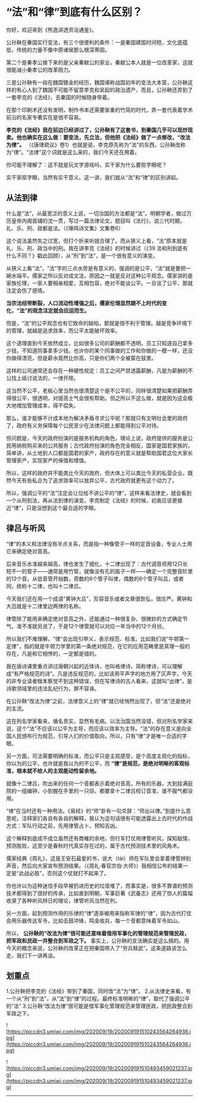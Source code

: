 # “法”和“律”到底有什么区别？

你好，欢迎来到《熊逸讲透资治通鉴》。

公孙鞅在秦国实行变法，有三个很便利的条件：一是秦国建国时间短，文化底蕴低，传统的力量不像中原诸侯那么根深蒂固。

第二个是秦孝公接下来的是父亲秦献公的家业，秦献公本人就是一位改革家，这就很能减小秦孝公的改革阻力。

三是公孙鞅有一段在魏国镀金的经历，魏国堪称战国初年的变法大本营，公孙鞅这样的有心人到了魏国不可能不留意李克和吴起的政治遗产，而且，公孙鞅还弄到了一套李克的《法经》，去秦国的时候随身带着。

在那个印刷术还没有发明，制作书本还需要笨重的竹简的时代，弄一套代表着学术前沿的名家专著实在是很不容易。

 **李克的《法经》我在前边已经讲过了，公孙鞅有了这套书，到秦国几乎可以现炒现卖。他也确实在这么做：要变法，先立法，但他把《法经》做了一点修改，“改法为律”。** （《唐律疏议》卷1）也就是说，李克原先称为“法”的东西，公孙鞅改称为“律”。“法律”这个词就是这么来的，我们今天还在用着。

你可能不理解了：这不就是玩文字游戏吗，实干家为什么要抠字眼呢？

实干家抠字眼，当然有实干意义。这一讲，我们就从“法”和“律”的区别讲起。

## 从法到律

什么是“法”，从最宽泛的意义上说，一切治国的方法都是“法”。明朝学者，做过万历皇帝内阁首辅的沈一贯，写过一篇法律论文，题目叫《法行》，说三代时期，礼、乐、刑、政都是法。（《喙鸣诗文集》文集卷6）

这个说法虽然失之过宽，但打个折来听就合理了。而从狭义上看，“法”原本就是礼、乐、刑、政当中的刑。我在讲李克《法经》的时候讲过（《39 法和刑到底有什么不同？》戳此回顾），从“刑”到“法”，是一个很有意义的演变。

从狭义上看“法”，“法”字的三点水旁是有意义的，强调的是公平，“法”就是要把一碗水端平。儒家之所以反对成文法，原因之一就是反对这种公平观念。儒家讲的是家族伦理，一家人要相亲相爱，互相包容，绝对不能谈公平。一旦谈了公平，那就注定会伤了感情。

 **当宗法纽带断裂，人口流动性增强之后，儒家伦理显然跟不上时代的变化，“法”的观念注定就会应运而生。**

但是，“法”的公平观念也有它致命的缺陷，那就是很不利于管理。越是竞争环境下的管理，就越是追求效率，而公平太能破坏效率。

这个道理直到今天依然成立，比如很多公司的薪酬都不透明，员工只知道自己拿多少钱，不知道同事拿多少钱。也许你的某个同事做的工作和你做的一模一样，还没你做得漂亮，但是薪水竟然比你高，只是你们两个全被蒙在鼓里。

这样的公司通常还会存在一种硬性规定：员工之间严禁透露薪酬，凡是为薪酬的不公找上级讨说法的，一律开除。

这当然不公平，老板心里当然也很清楚这个是不公平的，同样很清楚如果把薪酬弄得很公平，很透明，对提高士气会很有帮助。但之所以不这么做，就是因为这会极大地增加管理成本，得不偿失。

那么，谁才能够不计成本地为解决矛盾寻求公平呢？那就只有文明社会里的政府了，政府有义务保障每个公民至少在法律问题上都能得到公平对待。

但问题是，今天的政府扮演的是服务机构的角色，理论上说，政府提供的服务是公民用纳税购买来的公共服务；古代政府扮演的角色完全相反，国家是国君家族的，简单讲，从土地到人口都是国君的家产，政府存在的意义就是帮助国君这位大家长管理家产，实现家产的保值和增值。

所以，这样的政府并不能类比今天的政府，但大体上可以类比今天的私营企业。既然今天有些私企为了追求效率可以放弃公平，古代政府就更有这个动力了。

所以，强调公平的“法”注定会让位给不讲公平的“律”。这样来看法律史，就会看到一个从刑到法，再从法到律的演变。李克制定《法经》的时候，初衷应该更接近“律”，只是没想到这个最合适的字眼。

## 律吕与听风

“律”的本义和法律没有半点关系，而是指一种像管子一样的定音设备，专业人士用它来确定绝对音高。

后来音乐水准越来越高，律也发生了细化，十二律出现了：古代调音师用12只长短不一的管子——通常是用竹管，就像没有孔的笛子一样——确定一个完整音阶里的12个音。从低音管开始数，奇数的6个管子叫律，偶数的6个管子叫吕，或者同，统称十二律，也叫十二律吕。

今天我们还在用一个成语“黄钟大吕”，形容音乐或者文章很恢弘，很庄严。黄钟和大吕就是十二律里边两律的名称。

律管除了能用来确定绝对音高之外，还能通过一种很复杂、很微妙的方式确定节气，准不准就另说了，于是12个律管就可以对应一年当中的12个月份。

所以我们不难理解，“律”会出现引申义，表示规范、标准。比如我们说“牛顿第一定律”，指的就是牛顿力学里的第一条绝对规范，在它的应用范畴里是真理一般的存在，凡是和它相悖的，一定都是错的。

我在唐诗课里重点讲过唐朝兴起的近体诗，也叫格律诗，简称律诗，可以理解成“有严格规范的诗”。凡是违反规范的，比如该用平声字的地方用了仄声字，今天的非专业读者根本察觉不到这种错误，但在写律诗的古人看来，这就叫“出律”，是诗歌领域里的违法乱纪行为，罪不容诛。

在公孙鞅“改法为律”之前，法律意义上的“律”就已经悄然出现了，但“法”还是绝对的主流。

这在刑名学家看来，循名责实，显然有毛病。以法治国当然没错，但对刑名学家来说，这个“法”不应该以公平为主导，而应该以效率为主导。“法”的存在意义是向全国人民颁布行为规范，引导人们的价值取向，所以，只有“律”才是唯一合适的字眼。

另一方面，司法需要明确的标准，而公平只是主观感受，是个高度主观化的指标，你以为的公平，也许就是我以为的不公平，而 **“律”是规范，是绝对明晰的客观标准，根本就不给人的主观能动性留余地。**

就像十二律吕，吹出来的任何一个音都表示着绝对音高，所有的乐器，大到挂满庭院的一组编钟，小到握在手里的一只埙，都要拿十二律吕校订音准，谁不服气都没用。

“律”在当时还有一种用法。《易经》的“师”卦有一句爻辞：“师出以律。”到底什么意思呢，注释家们各自有各自的解释，我认为这句话很有可能透露出上古时代的作战方式：军队行动之前，先用律管占卜，预知吉凶。

这个解释到底成不成立虽然还有商榷的余地，但行军打仗用律管听风，探知敌情，预测胜败，这至少是春秋时代真实存在过的，属于古代预测技术里的风角术。

儒家经典《周礼》，这是王安石最爱的书，说大（tài）师在军队里会拿着律管辨别声音，然后向大家宣布预测结果。（《周礼·春官宗伯·大师》）我相信公布的结果一定是“此战必胜”，否则这个仗就打不起来了。

你也许以为这种迷信手段早被扔进历史的垃圾堆了，而事实是，很多不靠谱的预测技术都得到了很好的传承，比如直到明朝，军事巨著《武备志》还用了惊人的篇幅收录了各种听风辨日的理论，律管听风当然在列。

另一方面，起到预测作用的乐律的“律”逐渐被用来指称军律的“律”，因为古代打仗会用乐器传达军令，比如击鼓冲锋，鸣金收兵，每一个音都意味着军令如山。

所以， **公孙鞅的“改法为律”很可能还意味着借用军事化的管理规范来管理民政，把军政和民政一并整合到军政之下。** 事实上，公孙鞅的变法确实是这么搞的。用今天的概念来说，公孙鞅的改革正在把秦国带入了“穷兵黩武”。这条道路该怎么走，我们下一讲再谈。

## 划重点

1.公孙鞅把李克的《法经》带到了秦国，同时改“法”为“律”。
2.从法律史来看，有一个从“刑”到“法”，从“法”到“律”的过程。最终标准明晰的“律”，取代了强调公平的“法”
3.公孙鞅“改法为律”很可能是借军事化管理规范来管理民政，把民政整合到军政之下。

![https://piccdn3.umiwi.com/img/202009/19/202009191510243564264936.jpg](https://piccdn3.umiwi.com/img/202009/19/202009191510243564264936.jpg)

![https://piccdn3.umiwi.com/img/202009/19/202009191510493459021237.jpg](https://piccdn3.umiwi.com/img/202009/19/202009191510493459021237.jpg)

---
